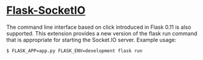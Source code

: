 # [Flask-SocketIO](https://flask-socketio.readthedocs.io/en/latest/)

The command line interface based on click introduced in Flask 0.11 is also supported. This extension provides a new version of the flask run command that is appropriate for starting the Socket.IO server. Example usage:
```shell
$ FLASK_APP=app.py FLASK_ENV=development flask run
```

